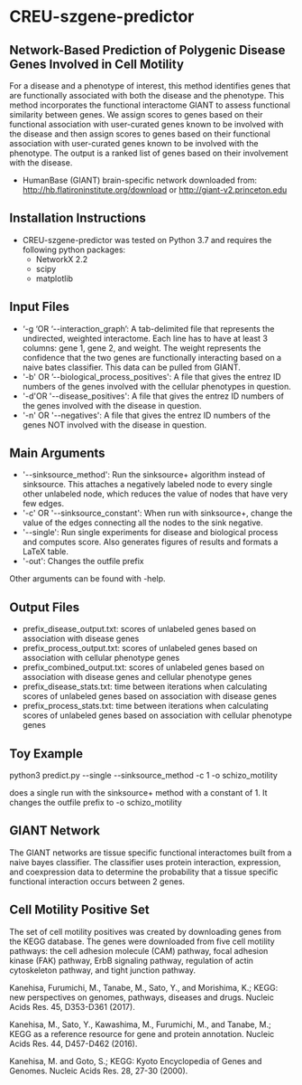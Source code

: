 # CREU-szgene-predictor

## Network-Based Prediction of Polygenic Disease Genes Involved in Cell Motility

For a disease and a phenotype of interest, this method identifies genes that are functionally associated with both the disease and the phenotype. This method incorporates the functional interactome GIANT to assess functional similarity between genes. We assign scores to genes based on their functional association with user-curated genes known to be involved with the disease and then assign scores to genes based on their functional association with user-curated genes known to be involved with the phenotype. The output is a ranked list of genes based on their involvement with the disease.
* HumanBase (GIANT) brain-specific network downloaded from: http://hb.flatironinstitute.org/download or http://giant-v2.princeton.edu
## Installation Instructions
* CREU-szgene-predictor was tested on Python 3.7 and requires the following python packages:
    * NetworkX 2.2
    * scipy
    * matplotlib
## Input Files
* ‘-g ‘OR ‘--interaction_graph’: A tab-delimited file that represents the undirected, weighted interactome. Each line has to have at least 3 columns: gene 1, gene 2, and weight. The weight represents the confidence that the two genes are functionally interacting based on a naive bates classifier. This data can be pulled from GIANT.
* '-b' OR ’--biological_process_positives': A file that gives the entrez ID numbers of the genes involved with the cellular phenotypes in question.
* '-d'OR '--disease_positives': A file that gives the entrez ID numbers of the genes involved with the disease in question.
* '-n' OR '--negatives': A file that gives the entrez ID numbers of the genes NOT involved with the disease in question.

## Main Arguments

* '--sinksource_method': Run the sinksource+ algorithm instead of sinksource. This attaches a negatively labeled node to every single other unlabeled node, which reduces the value of nodes that have very few edges.
* '-c' OR '--sinksource_constant': When run with sinksource+, change the value of the edges connecting all the nodes to the sink negative.
* '--single': Run single experiments for disease and biological process and computes score. Also generates figures of results and formats a LaTeX table.
* '-out': Changes the outfile prefix

Other arguments can be found with -help.

## Output Files
* prefix_disease_output.txt: scores of unlabeled genes based on association with disease genes
* prefix_process_output.txt: scores of unlabeled genes based on association with cellular phenotype genes
* prefix_combined_output.txt: scores of unlabeled genes based on association with disease genes and cellular phenotype genes
* prefix_disease_stats.txt: time between iterations when calculating scores of unlabeled genes based on association with disease genes
* prefix_process_stats.txt: time between iterations when calculating scores of unlabeled genes based on association with cellular phenotype genes

## Toy Example

python3 predict.py --single --sinksource_method -c 1 -o schizo_motility

does a single run with the sinksource+ method with a constant of 1. It changes the outfile prefix to -o schizo_motility

## GIANT Network
The GIANT networks are tissue specific functional interactomes built from a naive bayes classifier. The classifier uses protein interaction, expression, and coexpression data to determine the probability that a tissue specific functional interaction occurs between 2 genes.

## Cell Motility Positive Set

The set of cell motility positives was created by downloading genes from the KEGG database. The genes were downloaded from five cell motility pathways: the cell adhesion molecule (CAM) pathway, focal adhesion kinase (FAK) pathway, ErbB signaling pathway, regulation of actin cytoskeleton pathway, and tight junction pathway.

Kanehisa, Furumichi, M., Tanabe, M., Sato, Y., and Morishima, K.; KEGG: new perspectives on genomes, pathways, diseases and drugs. Nucleic Acids Res. 45, D353-D361 (2017). 

Kanehisa, M., Sato, Y., Kawashima, M., Furumichi, M., and Tanabe, M.; KEGG as a reference resource for gene and protein annotation. Nucleic Acids Res. 44, D457-D462 (2016). 

Kanehisa, M. and Goto, S.; KEGG: Kyoto Encyclopedia of Genes and Genomes. Nucleic Acids Res. 28, 27-30 (2000). 


